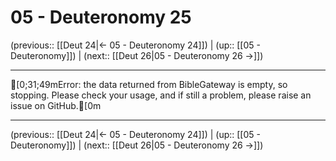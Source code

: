 # 05 - Deuteronomy 25

(previous:: [[Deut 24|← 05 - Deuteronomy 24]]) | (up:: [[05 - Deuteronomy]]) | (next:: [[Deut 26|05 - Deuteronomy 26 →]])

***
[0;31;49mError: the data returned from BibleGateway is empty, so stopping. Please check your usage, and if still a problem, please raise an issue on GitHub.[0m

***

(previous:: [[Deut 24|← 05 - Deuteronomy 24]]) | (up:: [[05 - Deuteronomy]]) | (next:: [[Deut 26|05 - Deuteronomy 26 →]])
